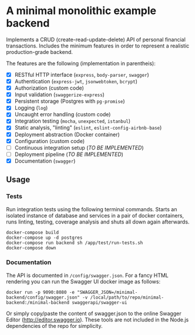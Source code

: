 # A minimal monolithic example backend
Implements a CRUD (create-read-update-delete) API of personal financial transactions. Includes the minimum features in order to represent a realistic production-grade backend. 

The features are the following (implementation in parentheis):

- [x] RESTful HTTP interface (`express`, `body-parser`, `swagger`)
- [x] Authentication (`express-jwt`, `jsonwebtoken`, `bcrypt`)
- [x] Authorization (custom code)
- [x] Input validation (`swaggerize-express`)
- [x] Persistent storage (Postgres with `pg-promise`)
- [x] Logging (`log`)
- [x] Uncaught error handling (custom code)
- [x] Integration testing (`mocha`, `unexpected`, `istanbul`)
- [x] Static analysis, "linting" (`eslint`, `eslint-config-airbnb-base`)
- [x] Deployment abstraction (Docker container)
- [x] Configuration (custom code)
- [ ] Continuous integration setup (*TO BE IMPLEMENTED*)
- [ ] Deployment pipeline (*TO BE IMPLEMENTED*)
- [x] Documentation (`swagger`)

## Usage

### Tests
Run integration tests using the following terminal commands. Starts an isolated instance of database and services in a pair of docker containers, runs linting, testing, coverage analysis and shuts all down again afterwards.

```
docker-compose build
docker-compose up -d postgres
docker-compose run backend sh /app/test/run-tests.sh
docker-compose down
```
### Documentation
The API is documented in `/config/swagger.json`. For a fancy HTML rendering you can run the Swagger UI docker image as follows:
```
docker run -p 9090:8080 -e "SWAGGER_JSON=/minimal-backend/config/swagger.json" -v /local/path/to/repo/minimal-backend:/minimal-backend swaggerapi/swagger-ui
```
Or simply copy/paste the content of swagger.json to the online Swagger Editor (http://editor.swagger.io). These tools are not included in the Node.js dependencies of the repo for simplicity.
